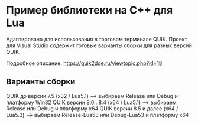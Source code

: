 # Пример библиотеки на C++ для Lua
Адаптировано для использования в торговом терминале QUIK.
Проект для Visual Studio содержит готовые варианты сборки для разных версий QUIK.

Подробное описание:
https://quik2dde.ru/viewtopic.php?id=18

## Варианты сборки

QUIK до версии 7.5 (x32 / Lua5.1) --> выбираем Release или Debug и платформу Win32
QUIK версии 8.0...8.4 (x64 / Lua5.1) --> выбираем Release или Debug и платформу x64
QUIK версии 8.5 и далее (x64 / Lua5.3) --> выбираем Release-Lua53 или Debug-Lua53 и платформу x64


